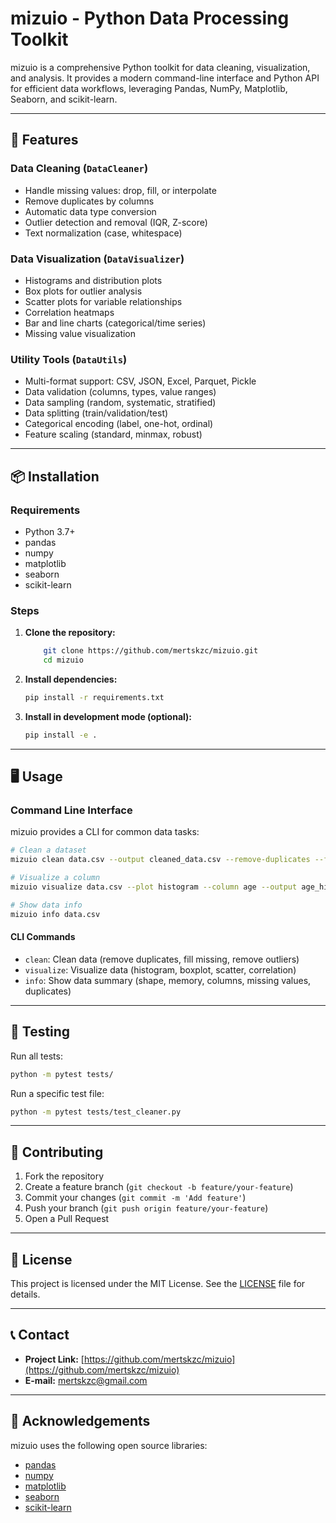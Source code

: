 
# mizuio - Python Data Processing Toolkit

mizuio is a comprehensive Python toolkit for data cleaning, visualization, and analysis. It provides a modern command-line interface and Python API for efficient data workflows, leveraging Pandas, NumPy, Matplotlib, Seaborn, and scikit-learn.

---

## 🚀 Features

### Data Cleaning (`DataCleaner`)
- Handle missing values: drop, fill, or interpolate
- Remove duplicates by columns
- Automatic data type conversion
- Outlier detection and removal (IQR, Z-score)
- Text normalization (case, whitespace)

### Data Visualization (`DataVisualizer`)
- Histograms and distribution plots
- Box plots for outlier analysis
- Scatter plots for variable relationships
- Correlation heatmaps
- Bar and line charts (categorical/time series)
- Missing value visualization

### Utility Tools (`DataUtils`)
- Multi-format support: CSV, JSON, Excel, Parquet, Pickle
- Data validation (columns, types, value ranges)
- Data sampling (random, systematic, stratified)
- Data splitting (train/validation/test)
- Categorical encoding (label, one-hot, ordinal)
- Feature scaling (standard, minmax, robust)

---

## 📦 Installation

### Requirements
- Python 3.7+
- pandas
- numpy
- matplotlib
- seaborn
- scikit-learn

### Steps
1. **Clone the repository:**
	```sh
		git clone https://github.com/mertskzc/mizuio.git
		cd mizuio
	```
2. **Install dependencies:**
	```sh
	pip install -r requirements.txt
	```
3. **Install in development mode (optional):**
	```sh
	pip install -e .
	```

---

## 🖥️ Usage

### Command Line Interface

mizuio provides a CLI for common data tasks:

```sh
# Clean a dataset
mizuio clean data.csv --output cleaned_data.csv --remove-duplicates --fill-missing --remove-outliers

# Visualize a column
mizuio visualize data.csv --plot histogram --column age --output age_hist.png

# Show data info
mizuio info data.csv
```

#### CLI Commands
- `clean`: Clean data (remove duplicates, fill missing, remove outliers)
- `visualize`: Visualize data (histogram, boxplot, scatter, correlation)
- `info`: Show data summary (shape, memory, columns, missing values, duplicates)

---

## 🧪 Testing

Run all tests:
```sh
python -m pytest tests/
```
Run a specific test file:
```sh
python -m pytest tests/test_cleaner.py
```

---

## 🤝 Contributing

1. Fork the repository
2. Create a feature branch (`git checkout -b feature/your-feature`)
3. Commit your changes (`git commit -m 'Add feature'`)
4. Push your branch (`git push origin feature/your-feature`)
5. Open a Pull Request

---

## 📝 License

This project is licensed under the MIT License. See the [LICENSE](LICENSE) file for details.

---

## 📞 Contact

- **Project Link:** [https://github.com/mertskzc/mizuio](https://github.com/mertskzc/mizuio)
- **E-mail:** mertskzc@gmail.com

---

## 🙏 Acknowledgements

mizuio uses the following open source libraries:
- [pandas](https://pandas.pydata.org/)
- [numpy](https://numpy.org/)
- [matplotlib](https://matplotlib.org/)
- [seaborn](https://seaborn.pydata.org/)
- [scikit-learn](https://scikit-learn.org/)